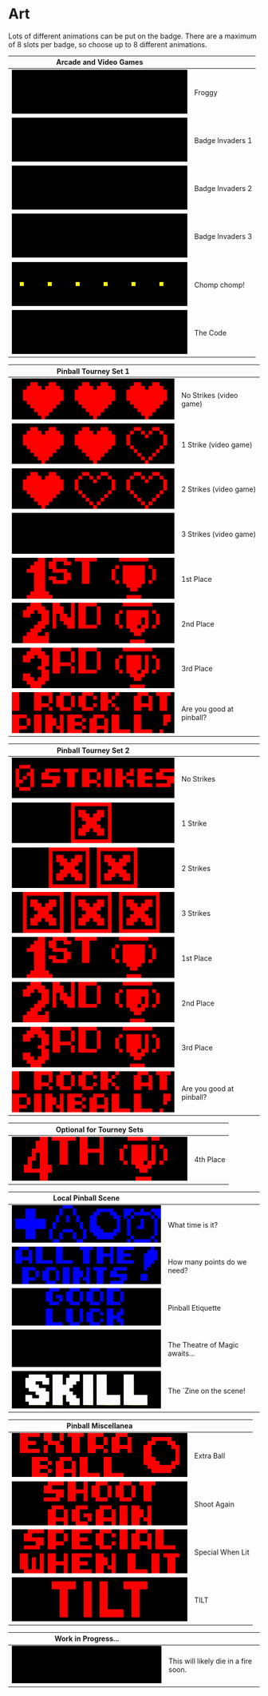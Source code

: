 # Art
Lots of different animations can be put on the badge. There are a maximum of 8 slots per badge, so choose up to 8 different animations.

|  Arcade and Video Games  |  |
|  :---:    |  :---        |
|  <kbd><img src="images/Frogger_PREVIEW.gif"></kbd>  |  Froggy  |
|  <kbd><img src="images/Invaders1_PREVIEW.gif"></kbd>  |  Badge Invaders 1  |
|  <kbd><img src="images/Invaders2_PREVIEW.gif"></kbd>  |  Badge Invaders 2  |
|  <kbd><img src="images/Invaders3_PREVIEW.gif"></kbd>  |  Badge Invaders 3  |
|  <kbd><img src="images/Pacman_PREVIEW.gif"></kbd>  |  Chomp chomp!  |
|  <kbd><img src="images/IBrokeTheCode_PREVIEW.gif"></kbd>  |  The Code  |

|  Pinball Tourney Set 1  |  |
|  :---:    |  :---        |
|  <kbd><img src="images/KnockoutHeart3_PREVIEW.gif"></kbd>  |  No Strikes (video game)  |
|  <kbd><img src="images/KnockoutHeart2_PREVIEW.gif"></kbd>  |  1 Strike (video game)  |
|  <kbd><img src="images/KnockoutHeart1_PREVIEW.gif"></kbd>  |  2 Strikes (video game)  |
|  <kbd><img src="images/GAME_OVER_PREVIEW.gif"></kbd>  |  3 Strikes (video game)  |
|  <kbd><img src="images/Knockout1ST_PREVIEW.gif"></kbd>  |  1st Place  |
|  <kbd><img src="images/Knockout2ND_PREVIEW.gif"></kbd>  |  2nd Place  |
|  <kbd><img src="images/Knockout3RD_PREVIEW.gif"></kbd>  |  3rd Place  |
|  <kbd><img src="images/ISuckAtPinball_PREVIEW.gif"></kbd>  |  Are you good at pinball?  |

|  Pinball Tourney Set 2  |  |
|  :---:    |  :---        |
|  <kbd><img src="images/KnockoutNoStrikes_PREVIEW.gif"></kbd>  |  No Strikes  |
|  <kbd><img src="images/KnockoutStrike1_PREVIEW.gif"></kbd>  |  1 Strike  |
|  <kbd><img src="images/KnockoutStrike2_PREVIEW.gif"></kbd>  |  2 Strikes  |
|  <kbd><img src="images/KnockoutStrike3_PREVIEW.gif"></kbd>  |  3 Strikes  |
|  <kbd><img src="images/Knockout1ST_PREVIEW.gif"></kbd>  |  1st Place  |
|  <kbd><img src="images/Knockout2ND_PREVIEW.gif"></kbd>  |  2nd Place  |
|  <kbd><img src="images/Knockout3RD_PREVIEW.gif"></kbd>  |  3rd Place  |
|  <kbd><img src="images/ISuckAtPinball_PREVIEW.gif"></kbd>  |  Are you good at pinball?  |

|  Optional for Tourney Sets  |  |
|  :---:    |  :---        |
|  <kbd><img src="images/Knockout4TH_PREVIEW.gif"></kbd>  |  4th Place  |

|  Local Pinball Scene  |  |
|  :---:    |  :---        |
|  <kbd><img src="images/Add-a-ballTime_PREVIEW.gif"></kbd>  |  What time is it?  |
|  <kbd><img src="images/AllThePoints_PREVIEW.gif"></kbd>  |  How many points do we need?  |
|  <kbd><img src="images/GoodLuckHaveFun_PREVIEW.gif"></kbd>  |  Pinball Etiquette  |
|  <kbd><img src="images/MyBallsAreFullOfMagic_PREVIEW.gif"></kbd>  |  The Theatre of Magic awaits...  |
|  <kbd><img src="images/SkillShot_PREVIEW.gif"></kbd>  |  The `Zine on the scene!  |

|  Pinball Miscellanea  |  |
|  :---:    |  :---        |
|  <kbd><img src="images/ExtraBall_PREVIEW.gif"></kbd>  |  Extra Ball  |
|  <kbd><img src="images/ShootAgain_PREVIEW.gif"></kbd>  |  Shoot Again  |
|  <kbd><img src="images/SpecialWhenLit_PREVIEW.gif"></kbd>  |  Special When Lit  |
|  <kbd><img src="images/TILT_PREVIEW.gif"></kbd>  |  TILT  |

|  Work in Progress...  |  |
|  :---:    |  :---        |
|  <kbd><img src="images/Spaceship_PREVIEW.gif"></kbd>  |  This will likely die in a fire soon.  |
